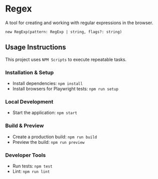 # Regex

A tool for creating and working with regular expressions in the browser.

`new RegExp(pattern: RegExp | string, flags?: string)`

## Usage Instructions

This project uses `NPM Scripts` to execute repeatable tasks.

### Installation & Setup

- Install dependencies: `npm install`
- Install browsers for Playwright tests: `npm run setup`

### Local Development

- Start the application: `npm start`

### Build & Preview

- Create a production build: `npm run build`
- Preview the build: `npm run preview`

### Developer Tools

- Run tests: `npm test`
- Lint: `npm run lint`
